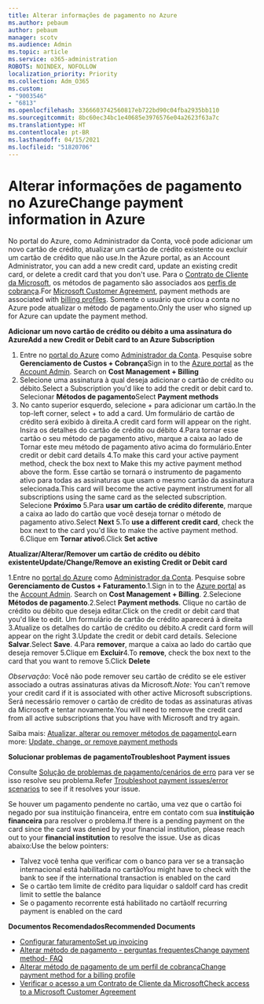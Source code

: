 ```yaml
---
title: Alterar informações de pagamento no Azure
ms.author: pebaum
author: pebaum
manager: scotv
ms.audience: Admin
ms.topic: article
ms.service: o365-administration
ROBOTS: NOINDEX, NOFOLLOW
localization_priority: Priority
ms.collection: Adm_O365
ms.custom:
- "9003546"
- "6813"
ms.openlocfilehash: 3366603742560817eb722bd90c04fba2935bb110
ms.sourcegitcommit: 8bc60ec34bc1e40685e3976576e04a2623f63a7c
ms.translationtype: HT
ms.contentlocale: pt-BR
ms.lasthandoff: 04/15/2021
ms.locfileid: "51820706"
---
```

# <a name="change-payment-information-in-azure"></a><span data-ttu-id="d1b64-102">Alterar informações de pagamento no Azure</span><span class="sxs-lookup"><span data-stu-id="d1b64-102">Change payment information in Azure</span></span>

<span data-ttu-id="d1b64-103">No portal do Azure, como Administrador da Conta, você pode adicionar um novo cartão de crédito, atualizar um cartão de crédito existente ou excluir um cartão de crédito que não use.</span><span class="sxs-lookup"><span data-stu-id="d1b64-103">In the Azure portal, as an Account Administrator, you can add a new credit card, update an existing credit card, or delete a credit card that you don't use.</span></span> <span data-ttu-id="d1b64-104">Para o [Contrato de Cliente da Microsoft](https://docs.microsoft.com/azure/billing/billing-how-to-change-credit-card?WT.mc_id=Portal-Microsoft_Azure_Support#check-access-to-a-microsoft-customer-agreement), os métodos de pagamento são associados aos [perfis de cobrança](https://docs.microsoft.com/azure/billing/billing-how-to-change-credit-card?WT.mc_id=Portal-Microsoft_Azure_Support#change-payment-method-for-a-billing-profile).</span><span class="sxs-lookup"><span data-stu-id="d1b64-104">For [Microsoft Customer Agreement](https://docs.microsoft.com/azure/billing/billing-how-to-change-credit-card?WT.mc_id=Portal-Microsoft_Azure_Support#check-access-to-a-microsoft-customer-agreement), payment methods are associated with [billing profiles](https://docs.microsoft.com/azure/billing/billing-how-to-change-credit-card?WT.mc_id=Portal-Microsoft_Azure_Support#change-payment-method-for-a-billing-profile).</span></span> <span data-ttu-id="d1b64-105">Somente o usuário que criou a conta no Azure pode atualizar o método de pagamento.</span><span class="sxs-lookup"><span data-stu-id="d1b64-105">Only the user who signed up for Azure can update the payment method.</span></span>

<span data-ttu-id="d1b64-106">**Adicionar um novo cartão de crédito ou débito a uma assinatura do Azure**</span><span class="sxs-lookup"><span data-stu-id="d1b64-106">**Add a new Credit or Debit card to an Azure Subscription**</span></span>

1. <span data-ttu-id="d1b64-107">Entre no [portal do Azure](https://portal.azure.com/) como [Administrador da Conta](https://docs.microsoft.com/azure/billing/billing-subscription-transfer?WT.mc_id=Portal-Microsoft_Azure_Support#whoisaa). Pesquise sobre **Gerenciamento de Custos + Cobrança**</span><span class="sxs-lookup"><span data-stu-id="d1b64-107">Sign in to the [Azure portal](https://portal.azure.com/) as the [Account Admin](https://docs.microsoft.com/azure/billing/billing-subscription-transfer?WT.mc_id=Portal-Microsoft_Azure_Support#whoisaa). Search on **Cost Management + Billing**</span></span>
2. <span data-ttu-id="d1b64-108">Selecione uma assinatura à qual deseja adicionar o cartão de crédito ou débito.</span><span class="sxs-lookup"><span data-stu-id="d1b64-108">Select a Subscription you'd like to add the credit or debit card to.</span></span> <span data-ttu-id="d1b64-109">Selecionar **Métodos de pagamento**</span><span class="sxs-lookup"><span data-stu-id="d1b64-109">Select **Payment methods**</span></span>
3. <span data-ttu-id="d1b64-110">No canto superior esquerdo, selecione + para adicionar um cartão.</span><span class="sxs-lookup"><span data-stu-id="d1b64-110">In the top-left corner, select + to add a card.</span></span> <span data-ttu-id="d1b64-111">Um formulário de cartão de crédito será exibido à direita.</span><span class="sxs-lookup"><span data-stu-id="d1b64-111">A credit card form will appear on the right.</span></span> <span data-ttu-id="d1b64-112">Insira os detalhes do cartão de crédito ou débito 4.Para tornar esse cartão o seu método de pagamento ativo, marque a caixa ao lado de Tornar este meu método de pagamento ativo acima do formulário.</span><span class="sxs-lookup"><span data-stu-id="d1b64-112">Enter credit or debit card details 4.To make this card your active payment method, check the box next to Make this my active payment method above the form.</span></span> <span data-ttu-id="d1b64-113">Esse cartão se tornará o instrumento de pagamento ativo para todas as assinaturas que usam o mesmo cartão da assinatura selecionada.</span><span class="sxs-lookup"><span data-stu-id="d1b64-113">This card will become the active payment instrument for all subscriptions using the same card as the selected subscription.</span></span> <span data-ttu-id="d1b64-114">Selecione **Próximo** 5.Para **usar um cartão de crédito diferente**, marque a caixa ao lado do cartão que você deseja tornar o método de pagamento ativo.</span><span class="sxs-lookup"><span data-stu-id="d1b64-114">Select **Next** 5.To **use a different credit card**, check the box next to the card you'd like to make the active payment method.</span></span>
<span data-ttu-id="d1b64-115">6.Clique em **Tornar ativo**</span><span class="sxs-lookup"><span data-stu-id="d1b64-115">6.Click **Set active**</span></span>

<span data-ttu-id="d1b64-116">**Atualizar/Alterar/Remover um cartão de crédito ou débito existente**</span><span class="sxs-lookup"><span data-stu-id="d1b64-116">**Update/Change/Remove an existing Credit or Debit card**</span></span>

<span data-ttu-id="d1b64-117">1.Entre no [portal do Azure](https://portal.azure.com/) como [Administrador da Conta](https://docs.microsoft.com/azure/billing/billing-subscription-transfer?WT.mc_id=Portal-Microsoft_Azure_Support#whoisaa). Pesquise sobre **Gerenciamento de Custos + Faturamento**.</span><span class="sxs-lookup"><span data-stu-id="d1b64-117">1.Sign in to the [Azure portal](https://portal.azure.com/) as the [Account Admin](https://docs.microsoft.com/azure/billing/billing-subscription-transfer?WT.mc_id=Portal-Microsoft_Azure_Support#whoisaa). Search on **Cost Management + Billing**.</span></span>
<span data-ttu-id="d1b64-118">2.Selecione **Métodos de pagamento**.</span><span class="sxs-lookup"><span data-stu-id="d1b64-118">2.Select **Payment methods**.</span></span> <span data-ttu-id="d1b64-119">Clique no cartão de crédito ou débito que deseja editar.</span><span class="sxs-lookup"><span data-stu-id="d1b64-119">Click on the credit or debit card that you'd like to edit.</span></span> <span data-ttu-id="d1b64-120">Um formulário de cartão de crédito aparecerá à direita 3.Atualize os detalhes do cartão de crédito ou débito.</span><span class="sxs-lookup"><span data-stu-id="d1b64-120">A credit card form will appear on the right 3.Update the credit or debit card details.</span></span> <span data-ttu-id="d1b64-121">Selecione **Salvar**.</span><span class="sxs-lookup"><span data-stu-id="d1b64-121">Select **Save**.</span></span>
<span data-ttu-id="d1b64-122">4.Para **remover**, marque a caixa ao lado do cartão que deseja remover 5.Clique em **Excluir**</span><span class="sxs-lookup"><span data-stu-id="d1b64-122">4.To **remove**, check the box next to the card that you want to remove 5.Click **Delete**</span></span>

<span data-ttu-id="d1b64-123">_Observação_: Você não pode remover seu cartão de crédito se ele estiver associado a outras assinaturas ativas da Microsoft.</span><span class="sxs-lookup"><span data-stu-id="d1b64-123">_Note_: You can't remove your credit card if it is associated with other active Microsoft subscriptions.</span></span> <span data-ttu-id="d1b64-124">Será necessário remover o cartão de crédito de todas as assinaturas ativas da Microsoft e tentar novamente.</span><span class="sxs-lookup"><span data-stu-id="d1b64-124">You will need to remove the credit card from all active subscriptions that you have with Microsoft and try again.</span></span>

<span data-ttu-id="d1b64-125">Saiba mais: [Atualizar, alterar ou remover métodos de pagamento](https://docs.microsoft.com/azure/billing/billing-how-to-change-credit-card?WT.mc_id=Portal-Microsoft_Azure_Support)</span><span class="sxs-lookup"><span data-stu-id="d1b64-125">Learn more: [Update, change, or remove payment methods](https://docs.microsoft.com/azure/billing/billing-how-to-change-credit-card?WT.mc_id=Portal-Microsoft_Azure_Support)</span></span>

<span data-ttu-id="d1b64-126">**Solucionar problemas de pagamento**</span><span class="sxs-lookup"><span data-stu-id="d1b64-126">**Troubleshoot Payment issues**</span></span>

<span data-ttu-id="d1b64-127">Consulte [Solução de problemas de pagamento/cenários de erro](https://support.microsoft.com/help/4505172/troubleshooting-payment-issues) para ver se isso resolve seu problema.</span><span class="sxs-lookup"><span data-stu-id="d1b64-127">Refer [Troubleshoot payment issues/error scenarios](https://support.microsoft.com/help/4505172/troubleshooting-payment-issues) to see if it resolves your issue.</span></span>

<span data-ttu-id="d1b64-128">Se houver um pagamento pendente no cartão, uma vez que o cartão foi negado por sua instituição financeira, entre em contato com sua **instituição financeira** para resolver o problema.</span><span class="sxs-lookup"><span data-stu-id="d1b64-128">If there is a pending payment on the card since the card was denied by your financial institution, please reach out to your **financial institution** to resolve the issue.</span></span> <span data-ttu-id="d1b64-129">Use as dicas abaixo:</span><span class="sxs-lookup"><span data-stu-id="d1b64-129">Use the below pointers:</span></span>

- <span data-ttu-id="d1b64-130">Talvez você tenha que verificar com o banco para ver se a transação internacional está habilitada no cartão</span><span class="sxs-lookup"><span data-stu-id="d1b64-130">You might have to check with the bank to see if the international transaction is enabled on the card</span></span>
- <span data-ttu-id="d1b64-131">Se o cartão tem limite de crédito para liquidar o saldo</span><span class="sxs-lookup"><span data-stu-id="d1b64-131">If card has credit limit to settle the balance</span></span>
- <span data-ttu-id="d1b64-132">Se o pagamento recorrente está habilitado no cartão</span><span class="sxs-lookup"><span data-stu-id="d1b64-132">If recurring payment is enabled on the card</span></span>

<span data-ttu-id="d1b64-133">**Documentos Recomendados**</span><span class="sxs-lookup"><span data-stu-id="d1b64-133">**Recommended Documents**</span></span>

- [<span data-ttu-id="d1b64-134">Configurar faturamento</span><span class="sxs-lookup"><span data-stu-id="d1b64-134">Set up invoicing</span></span>](https://azure.microsoft.com/pricing/invoicing/)
- [<span data-ttu-id="d1b64-135">Alterar método de pagamento - perguntas frequentes</span><span class="sxs-lookup"><span data-stu-id="d1b64-135">Change payment method- FAQ</span></span>](https://docs.microsoft.com/azure/billing/billing-how-to-change-credit-card?WT.mc_id=Portal-Microsoft_Azure_Support#frequently-asked-questions)
- [<span data-ttu-id="d1b64-136">Alterar método de pagamento de um perfil de cobrança</span><span class="sxs-lookup"><span data-stu-id="d1b64-136">Change payment method for a billing profile</span></span>](https://docs.microsoft.com/azure/billing/billing-how-to-change-credit-card?WT.mc_id=Portal-Microsoft_Azure_Support#change-payment-method-for-a-billing-profile)
- [<span data-ttu-id="d1b64-137">Verificar o acesso a um Contrato de Cliente da Microsoft</span><span class="sxs-lookup"><span data-stu-id="d1b64-137">Check access to a Microsoft Customer Agreement</span></span>](https://docs.microsoft.com/azure/billing/billing-how-to-change-credit-card?WT.mc_id=Portal-Microsoft_Azure_Support#check-access-to-a-microsoft-customer-agreement)
